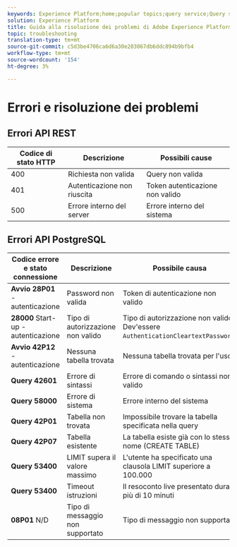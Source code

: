 ```yaml
---
keywords: Experience Platform;home;popular topics;query service;Query service;troubleshooting guide;faq;troubleshooting;
solution: Experience Platform
title: Guida alla risoluzione dei problemi di Adobe Experience Platform Query Service
topic: troubleshooting
translation-type: tm+mt
source-git-commit: c5d3be4706ca6d6a30e203067db6ddc894b9bfb4
workflow-type: tm+mt
source-wordcount: '154'
ht-degree: 3%

---
```



# Errori e risoluzione dei problemi

## Errori API REST

| Codice di stato HTTP | Descrizione | Possibili cause |
| ---------------- | ----------- | --------------- |
| 400 | Richiesta non valida | Query non valida |
| 401 | Autenticazione non riuscita | Token autenticazione non valido |
| 500 | Errore interno del server | Errore interno del sistema |

## Errori API PostgreSQL

| Codice errore e stato connessione | Descrizione | Possibile causa |
| ------------------------------- | ----------- | -------------- |
| **Avvio 28P01** - autenticazione | Password non valida | Token di autenticazione non valido |
| **28000** Start-up - autenticazione | Tipo di autorizzazione non valido | Tipo di autorizzazione non valido. Dev&#39;essere `AuthenticationCleartextPassword`. |
| **Avvio 42P12** - autenticazione | Nessuna tabella trovata | Nessuna tabella trovata per l&#39;uso |
| **Query 42601** | Errore di sintassi | Errore di comando o sintassi non valido |
| **Query 58000** | Errore di sistema | Errore interno del sistema |
| **Query 42P01** | Tabella non trovata | Impossibile trovare la tabella specificata nella query |
| **Query 42P07** | Tabella esistente | La tabella esiste già con lo stesso nome (CREATE TABLE) |
| **Query 53400** | LIMIT supera il valore massimo | L&#39;utente ha specificato una clausola LIMIT superiore a 100.000 |
| **Query 53400** | Timeout istruzioni | Il resoconto live presentato dura più di 10 minuti |
| **08P01** N/D | Tipo di messaggio non supportato | Tipo di messaggio non supportato |
